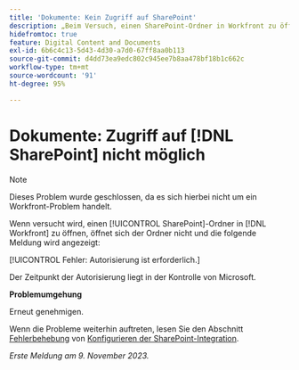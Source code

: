 ```yaml
---
title: 'Dokumente: Kein Zugriff auf SharePoint'
description: „Beim Versuch, einen SharePoint-Ordner in Workfront zu öffnen, öffnet sich der Ordner nicht und es wird eine Meldung angezeigt.“
hidefromtoc: true
feature: Digital Content and Documents
exl-id: 6b6c4c13-5d43-4d30-a7d0-67ff8aa0b113
source-git-commit: d4dd73ea9edc802c945ee7b8aa478bf18b1c662c
workflow-type: tm+mt
source-wordcount: '91'
ht-degree: 95%

---
```


# Dokumente: Zugriff auf [!DNL SharePoint] nicht möglich 

<!--WF and WFP, article live for workaround-->

>[!NOTE]
>
>Dieses Problem wurde geschlossen, da es sich hierbei nicht um ein Workfront-Problem handelt.

Wenn versucht wird, einen [!UICONTROL SharePoint]-Ordner in [!DNL Workfront] zu öffnen, öffnet sich der Ordner nicht und die folgende Meldung wird angezeigt:

[!UICONTROL Fehler: Autorisierung ist erforderlich.]

Der Zeitpunkt der Autorisierung liegt in der Kontrolle von Microsoft.

**Problemumgehung**

Erneut genehmigen.

Wenn die Probleme weiterhin auftreten, lesen Sie den Abschnitt [Fehlerbehebung](https://experienceleague.adobe.com/docs/workfront/using/administration-and-setup/configure-integrations/configure-sharepoint-integration.html?lang=de#troubleshooting) von [Konfigurieren der SharePoint-Integration](https://experienceleague.adobe.com/docs/workfront/using/administration-and-setup/configure-integrations/configure-sharepoint-integration.html?lang=de).

_Erste Meldung am 9. November 2023._
